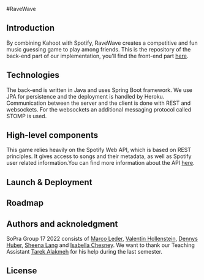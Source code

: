 #RaveWave



## Introduction

By combining Kahoot with Spotify, RaveWave creates a competitive and fun music guessing game to play among friends. This is the 
repository of the back-end part of our implementation, you'll find the front-end part [here](https://github.com/sopra-fs22-group-17/RaveWave-client).

## Technologies

The back-end is written in Java and uses Spring Boot framework. We use JPA for persistence and the deployment is 
handled by Heroku. Communication between the server and the client is done with REST and websockets. For the 
websockets an additional messaging protocol called STOMP is used. 

## High-level components

This game relies heavily on the Spotify Web API, which is based on REST principles. It gives access to songs and their 
metadata, as well as Spotify user related information.You can find more information about the API [here](https://developer.spotify.com/documentation/web-api/).

## Launch & Deployment



## Roadmap



## Authors and acknoledgment

SoPra Group 17 2022 consists of [Marco Leder](https://github.com/marcoleder), [Valentin Hollenstein](https://github.com/v4lentin1879), [Dennys Huber](https://github.com/devnnys), [Sheena Lang](https://github.com/SheenaGit) and [Isabella Chesney](https://github.com/bellachesney).
We want to thank our Teaching Assistant [Tarek Alakmeh](https://github.com/orgs/sopra-fs22-group-17/people/Taremeh) for his help during the last semester.

## License


